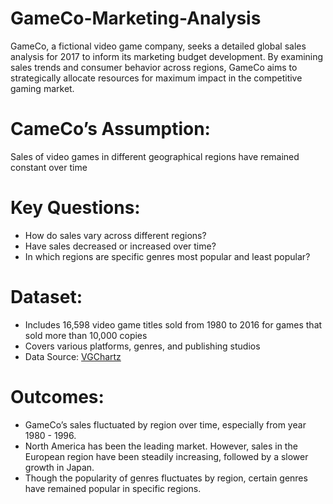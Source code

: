 # GameCo-Marketing-Analysis
GameCo, a fictional video game company, seeks a detailed global sales analysis for 2017 to inform its marketing budget development. By examining sales trends and consumer behavior across regions, GameCo aims to strategically allocate resources for maximum impact in the competitive gaming market.

# CameCo’s Assumption: 
Sales of video games in different geographical regions have remained constant over time

# Key Questions:
- How do sales vary across different regions?
- Have sales decreased or increased over time?
- In which regions are specific genres most popular and least popular?

# Dataset:
- Includes 16,598 video game titles sold from 1980 to 2016 for games that sold more than 10,000 copies
- Covers various platforms, genres, and publishing studios
- Data Source: [VGChartz](https://www.vgchartz.com/)

# Outcomes:
- GameCo’s sales fluctuated by region over time, especially from year 1980 - 1996.
- North America has been the leading market. However, sales in the European region have been steadily increasing, followed by a slower growth in Japan.
- Though the popularity of genres fluctuates by region, certain genres have remained popular in specific regions.
